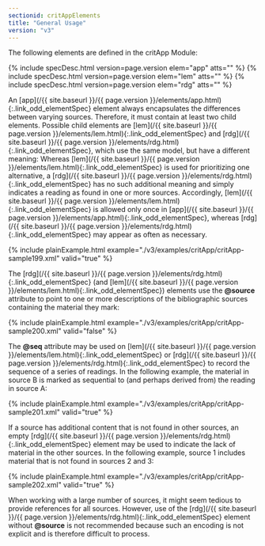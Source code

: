 ```yaml
---
sectionid: critAppElements
title: "General Usage"
version: "v3"
---
```




The following elements are defined in the critApp Module:



{% include specDesc.html version=page.version elem="app" atts="" %}
{% include specDesc.html version=page.version elem="lem" atts="" %}
{% include specDesc.html version=page.version elem="rdg" atts="" %}



An [app](/{{ site.baseurl }}/{{ page.version }}/elements/app.html){:.link_odd_elementSpec} element always encapsulates the differences between varying
sources. Therefore, it must contain at least two child elements.
 Possible child elements are [lem](/{{ site.baseurl }}/{{ page.version }}/elements/lem.html){:.link_odd_elementSpec} and [rdg](/{{ site.baseurl }}/{{ page.version }}/elements/rdg.html){:.link_odd_elementSpec}, which use the same model, but have a different
meaning: Whereas [lem](/{{ site.baseurl }}/{{ page.version }}/elements/lem.html){:.link_odd_elementSpec} is used for prioritizing one alternative, a [rdg](/{{ site.baseurl }}/{{ page.version }}/elements/rdg.html){:.link_odd_elementSpec} has no such additional meaning and simply indicates a reading as found
in one or more sources. Accordingly, [lem](/{{ site.baseurl }}/{{ page.version }}/elements/lem.html){:.link_odd_elementSpec} is allowed only once in [app](/{{ site.baseurl }}/{{ page.version }}/elements/app.html){:.link_odd_elementSpec}, whereas [rdg](/{{ site.baseurl }}/{{ page.version }}/elements/rdg.html){:.link_odd_elementSpec} may appear as often as
necessary.

{% include plainExample.html example="./v3/examples/critApp/critApp-sample199.xml" valid="true" %}


The [rdg](/{{ site.baseurl }}/{{ page.version }}/elements/rdg.html){:.link_odd_elementSpec} (and [lem](/{{ site.baseurl }}/{{ page.version }}/elements/lem.html){:.link_odd_elementSpec}) elements use the
**@source** attribute to point to one or more descriptions of the bibliographic
sources containing the material they mark:

{% include plainExample.html example="./v3/examples/critApp/critApp-sample200.xml" valid="false" %}


The **@seq** attribute may be used on [lem](/{{ site.baseurl }}/{{ page.version }}/elements/lem.html){:.link_odd_elementSpec} or [rdg](/{{ site.baseurl }}/{{ page.version }}/elements/rdg.html){:.link_odd_elementSpec} to record the sequence of a series of readings. In the following example, the
material in source B is marked as sequential to (and perhaps derived from) the reading
in
source A:

{% include plainExample.html example="./v3/examples/critApp/critApp-sample201.xml" valid="true" %}


If a source has additional content that is not found in other sources, an empty [rdg](/{{ site.baseurl }}/{{ page.version }}/elements/rdg.html){:.link_odd_elementSpec} element may be used to indicate the lack of material in the other
sources. In the following example, source 1 includes material that is not found in
sources 2
and 3:

{% include plainExample.html example="./v3/examples/critApp/critApp-sample202.xml" valid="true" %}


When working with a large number of sources, it might seem tedious to provide references
for
all sources. However, use of the [rdg](/{{ site.baseurl }}/{{ page.version }}/elements/rdg.html){:.link_odd_elementSpec} element without **@source**
is not recommended because such an encoding is not explicit and is therefore difficult
to
process.

